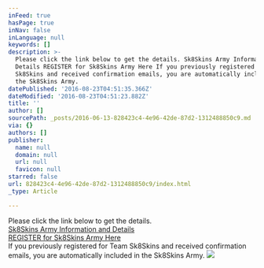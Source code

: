 ```yaml
---
inFeed: true
hasPage: true
inNav: false
inLanguage: null
keywords: []
description: >-
  Please click the link below to get the details. Sk8Skins Army Information and
  Details REGISTER for Sk8Skins Army Here If you previously registered for Team
  Sk8Skins and received confirmation emails, you are automatically included in
  the Sk8Skins Army.
datePublished: '2016-08-23T04:51:35.366Z'
dateModified: '2016-08-23T04:51:23.882Z'
title: ''
author: []
sourcePath: _posts/2016-06-13-828423c4-4e96-42de-87d2-1312488850c9.md
via: {}
authors: []
publisher:
  name: null
  domain: null
  url: null
  favicon: null
starred: false
url: 828423c4-4e96-42de-87d2-1312488850c9/index.html
_type: Article

---
```

Please click the link below to get the details.  
[Sk8Skins Army Information and Details][0]  
[REGISTER for Sk8Skins Army Here][1]  
If you previously registered for Team Sk8Skins and received confirmation emails, you are automatically included in the Sk8Skins Army.
![](https://the-grid-user-content.s3-us-west-2.amazonaws.com/55c57329-b342-4409-9007-33c349584669.jpg)

[0]: https://dl.dropboxusercontent.com/u/24230477/Sk8Skins%20Army.pdf
[1]: http://Goo.gl/cTfLFp